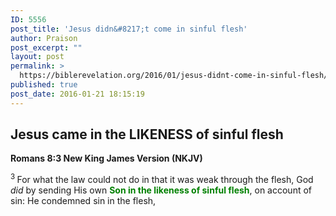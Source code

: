 ```yaml
---
ID: 5556
post_title: 'Jesus didn&#8217;t come in sinful flesh'
author: Praison
post_excerpt: ""
layout: post
permalink: >
  https://biblerevelation.org/2016/01/jesus-didnt-come-in-sinful-flesh/
published: true
post_date: 2016-01-21 18:15:19
---
```

<h2><strong>Jesus came in the LIKENESS of sinful flesh</strong></h2>
<strong><span class="passage-display-bcv">Romans 8:3
</span><span class="passage-display-version">New King James Version (NKJV)</span></strong>

<span id="en-NKJV-28120" class="text Rom-8-3"><sup class="versenum">3 </sup>For what the law could not do in that it was weak through the flesh, God <i>did </i>by sending His own <span style="color: #008000;"><strong>Son in the likeness of sinful flesh</strong></span>, on account of sin: He condemned sin in the flesh,</span>